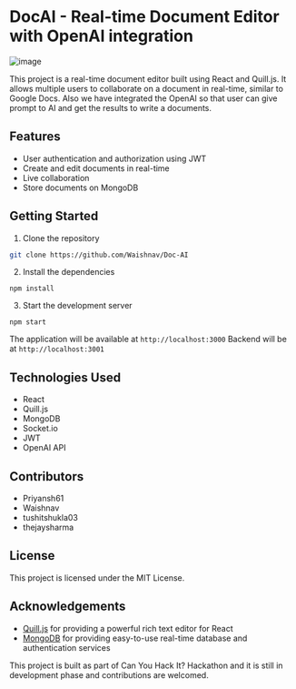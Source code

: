 # DocAI - Real-time Document Editor with OpenAI integration

![image](https://user-images.githubusercontent.com/86405648/213916663-83991661-196b-4e0f-8bfe-3856535dddc3.png)

This project is a real-time document editor built using React and Quill.js. It allows multiple users to collaborate on a document in real-time, similar to Google Docs. 
Also we have integrated the OpenAI so that user can give prompt to AI and get the results to write a documents.

## Features
- User authentication and authorization using JWT
- Create and edit documents in real-time 
- Live collaboration
- Store documents on MongoDB

## Getting Started

1. Clone the repository
```bash
git clone https://github.com/Waishnav/Doc-AI
```


2. Install the dependencies
```
npm install
```
3. Start the development server
```
npm start
```


The application will be available at `http://localhost:3000`
Backend will be at `http://localhost:3001`

## Technologies Used
- React
- Quill.js
- MongoDB
- Socket.io
- JWT
- OpenAI API

## Contributors
- Priyansh61
- Waishnav
- tushitshukla03
- thejaysharma


## License
This project is licensed under the MIT License.

## Acknowledgements
- [Quill.js](https://quilljs.com/) for providing a powerful rich text editor for React
- [MongoDB](https://www.mongodb.com/) for providing easy-to-use real-time database and authentication services

This project is built as part of Can You Hack It? Hackathon and it is still in development phase and contributions are welcomed.

